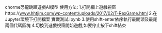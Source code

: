 chorme恐龍跳躍遊戲AI模型
使用方法:
1.打開網上遊戲視窗https://www.hhtjim.com/wp-content/uploads/2017/02/T-RexGame.html
2.在Jupyter環境下打開檔案 實戰測試.ipynb
3.使用shift-enter依序執行最開頭及最尾兩個代碼區塊
4.切換到遊戲視窗開始遊戲,如要停止按下shift結束
